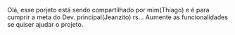 Olá, esse porjeto está sendo compartilhado por mim(Thiago) e é para cumprir a meta do Dev. principal(Jeanzito) rs...
Aumente as funcionalidades se quiser ajudar o projeto.